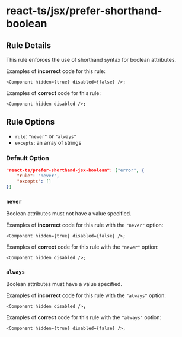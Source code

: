 # react-ts/jsx/prefer-shorthand-boolean

## Rule Details

This rule enforces the use of shorthand syntax for boolean attributes.

Examples of **incorrect** code for this rule:

```tsx
<Component hidden={true} disabled={false} />;
```

Examples of **correct** code for this rule:

```tsx
<Component hidden disabled />;
```

## Rule Options

- `rule`: `"never"` or `"always"`
- `excepts`: an array of strings

### Default Option

```json
"react-ts/prefer-shorthand-jsx-boolean": ["error", {
    "rule": "never",
    "excepts": []
}]
```

### `never`

Boolean attributes must not have a value specified.

Examples of **incorrect** code for this rule with the `"never"` option:

```tsx
<Component hidden={true} disabled={false} />;
```

Examples of **correct** code for this rule with the `"never"` option:

```tsx
<Component hidden disabled />;
```

### `always`

Boolean attributes must have a value specified.

Examples of **incorrect** code for this rule with the `"always"` option:

```tsx
<Component hidden disabled />;
```

Examples of **correct** code for this rule with the `"always"` option:

```tsx
<Component hidden={true} disabled={false} />;
```
